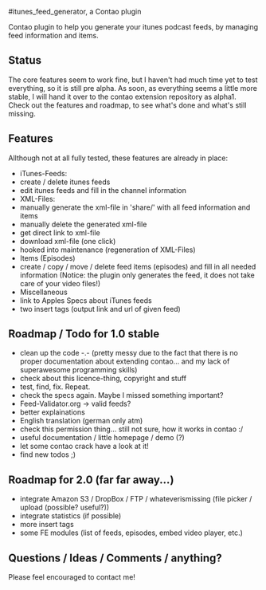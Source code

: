 #itunes_feed_generator, a Contao plugin

Contao plugin to help you generate your itunes podcast feeds, by managing feed information and items.

## Status

The core features seem to work fine, but I haven't had much time yet to test everything, so it is still pre alpha. As soon, as everything seems a little more stable, I will hand it over to the contao extension repository as alpha1. Check out the features and roadmap, to see what's done and what's still missing.

## Features

Allthough not at all fully tested, these features are already in place:

* iTunes-Feeds:
 * create / delete itunes feeds
 * edit itunes feeds and fill in the channel information
* XML-Files:
 * manually generate the xml-file in 'share/' with all feed information and items
 * manually delete the generated xml-file
 * get direct link to xml-file
 * download xml-file (one click)
 * hooked into maintenance (regeneration of XML-Files)
* Items (Episodes)
 * create / copy / move / delete feed items (episodes) and fill in all needed information (Notice: the plugin only generates the feed, it does not take care of your video files!) 
* Miscellaneous
 * link to Apples Specs about iTunes feeds
 * two insert tags (output link and url of given feed)

## Roadmap / Todo for 1.0 stable

* clean up the code -.- (pretty messy due to the fact that there is no proper documentation about extending contao... and my lack of superawesome programming skills)
* check about this licence-thing, copyright and stuff
* test, find, fix. Repeat.
* check the specs again. Maybe I missed something important?
* Feed-Validator.org -> valid feeds?
* better explainations
* English translation (german only atm)
* check this permission thing... still not sure, how it works in contao :/
* useful documentation / little homepage / demo (?)
* let some contao crack have a look at it!
* find new todos ;)

## Roadmap for 2.0 (far far away...)

* integrate Amazon S3 / DropBox / FTP / whateverismissing (file picker / upload (possible? useful?))
* integrate statistics (if possible)
* more insert tags
* some FE modules (list of feeds, episodes, embed video player, etc.)

## Questions / Ideas / Comments / anything?

Please feel encouraged to contact me!
